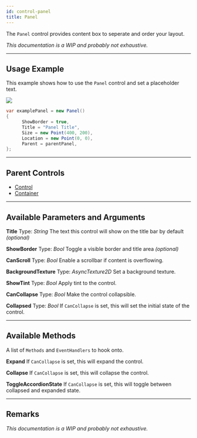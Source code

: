 ```yaml
---
id: control-panel
title: Panel
---
```


The `Panel` control provides content box to seperate and order your layout.

*This documentation is a WIP and probably not exhaustive.*

---

## Usage Example

This example shows how to use the `Panel` control and set a placeholder text.

<img src="/img/docs/controls/panel.png" />

```cs
var examplePanel = new Panel()
{
      ShowBorder = true,
      Title = "Panel Title",
      Size = new Point(400, 200),
      Location = new Point(0, 0),
      Parent = parentPanel,
};
```

---

## Parent Controls

- <a href="/docs/dev/controls/control-control">Control</a>
- <a href="/docs/dev/controls/control-container">Container</a>

---

## Available Parameters and Arguments

**Title**
Type: *String*
The text this control will show on the title bar by default *(optional)*

**ShowBorder**
Type: *Bool*
Toggle a visible border and title area *(optional)*

**CanScroll**
Type: *Bool*
Enable a scrollbar if content is overflowing.

**BackgroundTexture**
Type: *AsyncTexture2D*
Set a background texture.

**ShowTint**
Type: *Bool*
Apply tint to the control.

**CanCollapse**
Type: *Bool*
Make the control collapsible.

**Collapsed**
Type: *Bool*
If `CanCollapse` is set, this will set the initial state of the control.

---

## Available Methods

A list of `Methods` and `EventHandlers` to hook onto.

**Expand**
If `CanCollapse` is set, this will expand the control.

**Collapse**
If `CanCollapse` is set, this will collapse the control.

**ToggleAccordionState**
If `CanCollapse` is set, this will toggle between collapsed and expanded state.

---

## Remarks

*This documentation is a WIP and probably not exhaustive.*

